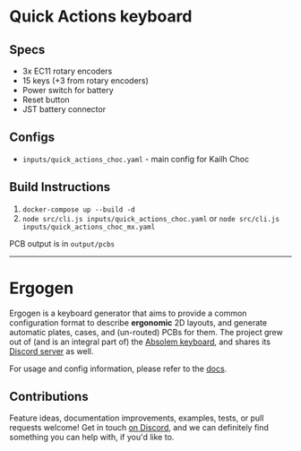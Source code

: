# Quick Actions keyboard

## Specs
- 3x EC11 rotary encoders
- 15 keys (+3 from rotary encoders)
- Power switch for battery
- Reset button
- JST battery connector

## Configs
- `inputs/quick_actions_choc.yaml` - main config for Kailh Choc

## Build Instructions
1. `docker-compose up --build -d`
2. `node src/cli.js inputs/quick_actions_choc.yaml` or `node src/cli.js inputs/quick_actions_choc_mx.yaml`

PCB output is in `output/pcbs`

---


# Ergogen

Ergogen is a keyboard generator that aims to provide a common configuration format to describe **ergonomic** 2D layouts, and generate automatic plates, cases, and (un-routed) PCBs for them.
The project grew out of (and is an integral part of) the [Absolem keyboard](https://zealot.hu/absolem), and shares its [Discord server](https://discord.gg/nbKcAZB) as well.

For usage and config information, please refer to the [docs](https://docs.ergogen.xyz).


## Contributions

Feature ideas, documentation improvements, examples, tests, or pull requests welcome!
Get in touch [on Discord](https://discord.gg/nbKcAZB), and we can definitely find something you can help with, if you'd like to.
